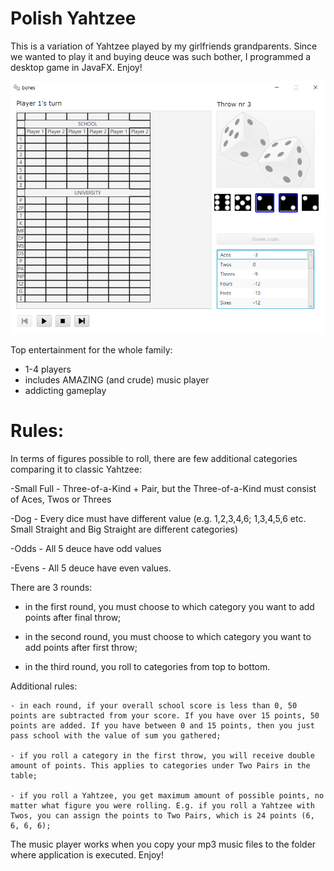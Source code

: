 #  Polish Yahtzee
This is a variation of Yahtzee played by my girlfriends grandparents. Since we wanted to play it and buying deuce was such bother, I programmed a desktop game in JavaFX.
Enjoy!

![alt text](https://raw.githubusercontent.com/wojciechmusiato/yahtzee/master/Untitled.png "Logo Title Text 1")

Top entertainment for the whole family:
  - 1-4 players
  - includes AMAZING (and crude) music player
  - addicting gameplay

#   Rules:
In terms of figures possible to roll, there are few additional categories comparing it to classic Yahtzee:

-Small Full - Three-of-a-Kind + Pair, but the Three-of-a-Kind must consist of Aces, Twos or Threes

-Dog - Every dice must have different value (e.g. 1,2,3,4,6; 1,3,4,5,6 etc. Small Straight and Big Straight are different categories)

-Odds - All 5 deuce have odd values

-Evens - All 5 deuce have even values.

There are 3 rounds:

  - in the first round, you must choose to which category you want to add points after final throw;

  - in the second round, you must choose to which category you want to add points after first throw;

  - in the third round, you roll to categories from top to bottom.

Additional rules:

    - in each round, if your overall school score is less than 0, 50 points are subtracted from your score. If you have over 15 points, 50 points are added. If you have between 0 and 15 points, then you just pass school with the value of sum you gathered;
    
    - if you roll a category in the first throw, you will receive double amount of points. This applies to categories under Two Pairs in the table;
    
    - if you roll a Yahtzee, you get maximum amount of possible points, no matter what figure you were rolling. E.g. if you roll a Yahtzee with Twos, you can assign the points to Two Pairs, which is 24 points (6, 6, 6, 6);
    
    
The music player works when you copy your mp3 music files to the folder where application is executed. Enjoy!
